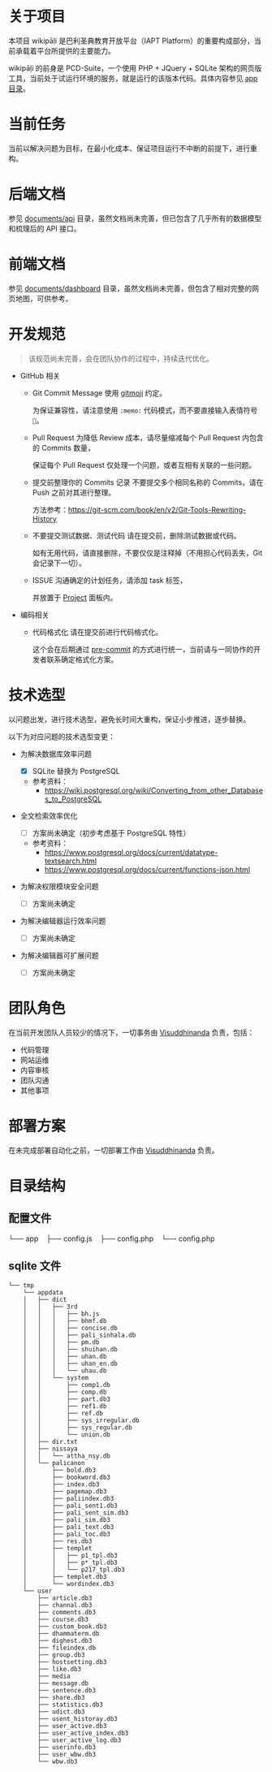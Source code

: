 # 关于项目

本项目 wikipāḷi 是巴利圣典教育开放平台（IAPT Platform）的重要构成部分，当前承载着平台所提供的主要能力。

wikipāḷi 的前身是 PCD-Suite，一个使用 PHP + JQuery + SQLite 架构的网页版工具，当前处于试运行环境的服务，就是运行的该版本代码。具体内容参见 [app 目录](../app/
)。

# 当前任务

当前以解决问题为目标，在最小化成本、保证项目运行不中断的前提下，进行重构。

# 后端文档

参见 [documents/api](./api/) 目录，虽然文档尚未完善，但已包含了几乎所有的数据模型和梳理后的 API 接口。

# 前端文档

参见 [documents/dashboard](./dashboard/) 目录，虽然文档尚未完善，但包含了相对完整的网页地图，可供参考。

# 开发规范

> 该规范尚未完善，会在团队协作的过程中，持续迭代优化。

- GitHub 相关
  - Git Commit Message
    使用 [gitmoji](https://gitmoji.dev/) 约定。

    为保证兼容性，请注意使用 `:memo:` 代码模式，而不要直接输入表情符号 `📝`。
  - Pull Request
    为降低 Review 成本，请尽量缩减每个 Pull Request 内包含的 Commits 数量，

    保证每个 Pull Request 仅处理一个问题，或者互相有关联的一些问题。
  - 提交前整理你的 Commits 记录
    不要提交多个相同名称的 Commits，请在 Push 之前对其进行整理。

    方法参考：https://git-scm.com/book/en/v2/Git-Tools-Rewriting-History
  - 不要提交测试数据、测试代码
    请在提交前，删除测试数据或代码。

    如有无用代码，请直接删除，不要仅仅是注释掉（不用担心代码丢失，Git 会记录下一切）。
  - ISSUE
    沟通确定的计划任务，请添加 task 标签，

    并放置于 [Project](https://github.com/orgs/iapt-platform/projects/5) 面板内。
- 编码相关
  - 代码格式化
    请在提交前进行代码格式化。

    这个会在后期通过 [pre-commit](https://pre-commit.com/) 的方式进行统一，当前请与一同协作的开发者联系确定格式化方案。

# 技术选型

以问题出发，进行技术选型，避免长时间大重构，保证小步推进，逐步替换。

以下为对应问题的技术选型变更：

- 为解决数据库效率问题
  - [x] SQLite 替换为 PostgreSQL
  - 参考资料：
    - https://wiki.postgresql.org/wiki/Converting_from_other_Databases_to_PostgreSQL


- 全文检索效率优化
  - [ ] 方案尚未确定（初步考虑基于 PostgreSQL 特性）
  - 参考资料：
    - https://www.postgresql.org/docs/current/datatype-textsearch.html
    - https://www.postgresql.org/docs/current/functions-json.html

- 为解决权限模块安全问题
  - [ ] 方案尚未确定

- 为解决编辑器运行效率问题
  - [ ] 方案尚未确定

- 为解决编辑器可扩展问题
  - [ ] 方案尚未确定

# 团队角色

在当前开发团队人员较少的情况下，一切事务由 [Visuddhinanda](mailto:visuddhinanda@gmail.com "Email") 负责，包括：

- 代码管理
- 网站运维
- 内容审核
- 团队沟通
- 其他事项

# 部署方案

在未完成部署自动化之前，一切部署工作由 [Visuddhinanda](mailto:visuddhinanda@gmail.com "Email") 负责。

# 目录结构

## 配置文件
└── app
    ├── config.js
    ├── config.php
    └── config.php

## sqlite 文件
```
└── tmp
    └── appdata
    │   ├── dict
    │   │   ├── 3rd
    │   │   │   ├── bh.js
    │   │   │   ├── bhmf.db
    │   │   │   ├── concise.db
    │   │   │   ├── pali_sinhala.db
    │   │   │   ├── pm.db
    │   │   │   ├── shuihan.db
    │   │   │   ├── uhan.db
    │   │   │   ├── uhan_en.db
    │   │   │   └── uhau.db
    │   │   └── system
    │   │       ├── comp1.db
    │   │       ├── comp.db
    │   │       ├── part.db3
    │   │       ├── ref1.db
    │   │       ├── ref.db
    │   │       ├── sys_irregular.db
    │   │       ├── sys_regular.db
    │   │       └── union.db
    │   ├── dir.txt
    │   ├── nissaya
    │   │   └── attha_nsy.db
    │   └── palicanon
    │       ├── bold.db3
    │       ├── bookword.db3
    │       ├── index.db3
    │       ├── pagemap.db3
    │       ├── paliindex.db3
    │       ├── pali_sent1.db3
    │       ├── pali_sent_sim.db3
    │       ├── pali_sim.db3
    │       ├── pali_text.db3
    │       ├── pali_toc.db3
    │       ├── res.db3
    │       ├── templet
    │       │   ├── p1_tpl.db3
    │       │   ├── p*_tpl.db3
    │       │   └── p217_tpl.db3
    │       ├── templet.db3
    │       └── wordindex.db3
    └── user
        ├── article.db3
        ├── channal.db3
        ├── comments.db3
        ├── course.db3
        ├── custom_book.db3
        ├── dhammaterm.db
        ├── dighest.db3
        ├── fileindex.db
        ├── group.db3
        ├── hostsetting.db3
        ├── like.db3
        ├── media
        ├── message.db
        ├── sentence.db3
        ├── share.db3
        ├── statistics.db3
        ├── udict.db3
        ├── usent_historay.db3
        ├── user_active.db3
        ├── user_active_index.db3
        ├── user_active_log.db3
        ├── userinfo.db3
        ├── user_wbw.db3
        └── wbw.db3
```